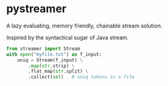# pystreamer

A lazy evaluating, memory friendly, chainable stream solution.

Inspired by the syntactical sugar of Java stream.

```python
from streamer import Stream
with open("myfile.txt") as f_input:
    uniq = Stream(f_input) \
        .map(str.strip) \
        .flat_map(str.split) \
        .collect(set)   # uniq tokens in a file
```
